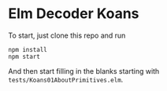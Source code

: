 # Elm Decoder Koans
To start, just clone this repo and run
```
npm install
npm start
```

And then start filling in the blanks starting with `tests/Koans01AboutPrimitives.elm`.
